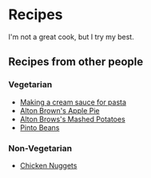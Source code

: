 # Recipes

I'm not a great cook, but I try my best.

## Recipes from other people

### Vegetarian

- <a href="https://twitter.com/erinspice/status/1102023824818692097" data-proofer-ignore>Making a cream sauce for pasta</a>
- [Alton Brown's Apple Pie](https://altonbrown.com/recipes/the-apple-pie/)
- [Alton Brows's Mashed Potatoes](https://www.foodnetwork.com/recipes/alton-brown/creamy-mashed-potatoes-recipe-1956220)
- [Pinto Beans](https://efficiencyiseverything.com/cook-pinto-beans/)

### Non-Vegetarian

- <a href="https://twitter.com/erinspice/status/1110001710997471233" data-proofer-ignore>Chicken Nuggets</a>
